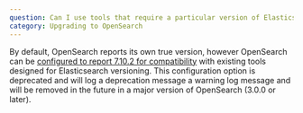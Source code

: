 ```yaml
---
question: Can I use tools that require a particular version of Elasticsearch?
category: Upgrading to OpenSearch
---
```


By default, OpenSearch reports its own true version, however OpenSearch can be [configured to report 7.10.2 for compatibility](https://opensearch.org/docs/latest/clients/agents-and-ingestion-tools/index/) with existing tools designed for Elasticsearch versioning. This configuration option is deprecated and will log a deprecation message a warning log message and will be removed in the future in a major version of OpenSearch (3.0.0 or later).